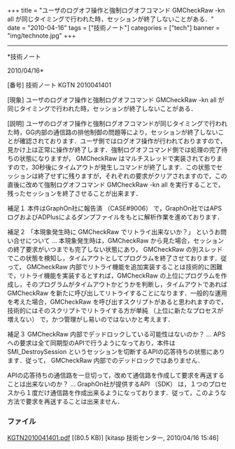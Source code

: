 ﻿+++
title = "ユーザのログオフ操作と強制ログオフコマンド GMCheckRaw -kn all が同じタイミングで行われた時，セッションが終了しないことがある．"
date = "2010-04-16"
tags = ["技術ノート"]
categories = ["tech"]
banner = "img/technote.jpg"
+++

-----------------------------------------------------------------------------------------------------------------------------

*技術ノート

2010/04/16*


[番号]
技術ノート KGTN 2010041401

[現象]
ユーザのログオフ操作と強制ログオフコマンド GMCheckRaw -kn all
が同じタイミングで行われた時，セッションが終了しないことがある．

[説明]
ユーザのログオフ操作と強制ログオフコマンドが同じタイミングで行われた時，GG内部の通信路の排他制御の問題等により，セッションが終了しないことが確認されております．ユーザ側ではログオフ操作が行われておりますので，見かけ上は正常に操作が終了します．強制ログオフコマンド側では処理の完了待ちの状態になりますが，
GMCheckRaw
はマルチスレッドで実装されておりますので，30秒後にタイムアウトが発生しコマンドが終了します．この状態でセッションは終了せずに残りますが，それぞれの要求がクリアされますので，この直後に改めて強制ログオフコマンド
GMCheckRaw -kn all
を実行することで，残ったセッションを終了させることが出来ます．

補足１
本件はGraphOn社に報告済 （CASE#9006）
で，GraphOn社ではAPSログおよびADPlusによるダンプファイルをもとに解析作業を進めております．

補足２
「本現象発生時に GMCheckRaw でリトライ出来ないか？」
というお問い合せについて ... 本現象発生時は，GMCheckRaw
から見た場合，セッションの終了要求がいつまでも完了しない状態にあり，
GMCheckRaw
の別スレッドでこの状態を検知し，タイムアウトとしてプログラムを終了させております．従って，
GMCheckRaw
内部でリトライ機能を追加実装することは技術的に困難で，リトライ機能を実装するとすれば，GMCheckRaw
の上位にプログラムを作成し，そのプログラムがタイムアウトかどうかを判断し，タイムアウトであれば
GMCheckRaw
を新たに呼び出してリトライすることになります．一般的な運用を考えた場合，GMCheckRaw
を呼び出すスクリプトがあると思われますので，技術的にはそのスクリプトでリトライする方が単純
（上位に新たなプロセスが増えない）
で，かつ管理がし易いのではないかと考えます．

補足３
GMCheckRaw 内部でデッドロックしている可能性はないのか？ ...
APSへの要求は全て同期型のAPIで行うようになっており，本件は
SMI_DestroySession
というセッションを切断するAPIの応答待ちの状態にあります．従って，
GMCheckRaw 内部でのデッドロックではありません．

APIの応答待ちの通信路を一旦切って，改めて通信路を作成して要求を再送することは出来ないのか？
... GraphOn社が提供するAPI （SDK）
は，１つのプロセスから１度だけ通信路を作成出来るようになっております．従って，このような方法で要求を再送することは出来ません．


### ファイル

 
 


[KGTN2010041401.pdf](http://techreport.kitasp.net/attachments/download/136/KGTN2010041401.pdf)
 [(80.5 KB)] [kitasp 技術センター, 2010/04/16
15:46]


 


 

